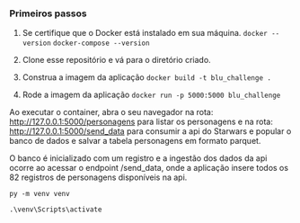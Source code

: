### Primeiros passos

1. Se certifique que o Docker está instalado em sua máquina. 
`docker --version`
`docker-compose --version`

2. Clone esse repositório e vá para o diretório criado.

3. Construa a imagem da aplicação
`docker build -t blu_challenge .`

4. Rode a imagem da aplicação
`docker run -p 5000:5000 blu_challenge`

Ao executar o container, abra o seu navegador na rota: http://127.0.0.1:5000/personagens para listar os personagens
e na rota: http://127.0.0.1:5000/send_data para consumir a api do Starwars e popular o banco de dados e salvar a tabela personagens em formato parquet.

O banco é inicializado com um registro e a ingestão dos dados da api ocorre ao acessar o endpoint /send_data, onde a aplicação insere todos os 82 registros de personagens disponíveis na api.


```
py -m venv venv

.\venv\Scripts\activate
```